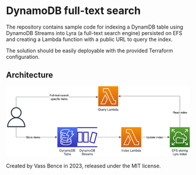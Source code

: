 # DynamoDB full-text search

The repository contains sample code for indexing a DynamDB table using DynamoDB Streams into Lyra (a full-text search engine) persisted on EFS and creating a Lambda function with a public URL to query the index.

The solution should be easily deployable with the provided Terraform configuration.

## Architecture

![Architecture](architecture.png)

Created by Vass Bence in 2023, released under the MIT license.
